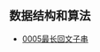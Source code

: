 ## 数据结构和算法

* [0005最长回文子串](https://interview.haxianhe.com/#/algorithms/0005%E6%9C%80%E9%95%BF%E5%9B%9E%E6%96%87%E5%AD%90%E4%B8%B2)

